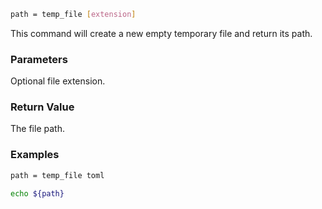 ```sh
path = temp_file [extension]
```

This command will create a new empty temporary file and return its path.

### Parameters

Optional file extension.

### Return Value

The file path.

### Examples

```sh
path = temp_file toml

echo ${path}
```
